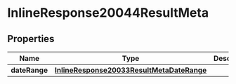 # InlineResponse20044ResultMeta

## Properties
Name | Type | Description | Notes
------------ | ------------- | ------------- | -------------
**dateRange** | [**InlineResponse20033ResultMetaDateRange**](InlineResponse20033ResultMetaDateRange.md) |  | 
